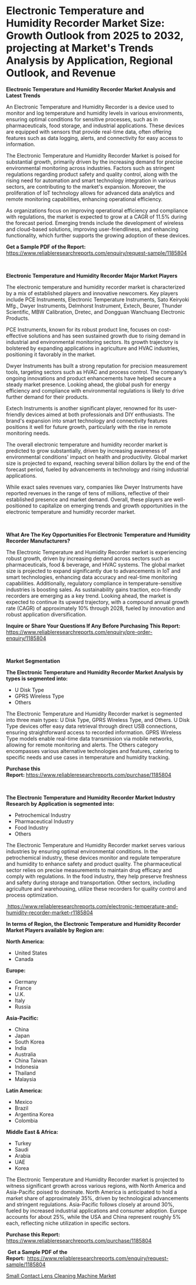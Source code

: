 <p><h1>Electronic Temperature and Humidity Recorder Market Size: Growth Outlook from 2025 to 2032, projecting at Market's Trends Analysis by Application, Regional Outlook, and Revenue</h1></p><p><strong>Electronic Temperature and Humidity Recorder Market Analysis and Latest Trends</strong></p>
<p><p>An Electronic Temperature and Humidity Recorder is a device used to monitor and log temperature and humidity levels in various environments, ensuring optimal conditions for sensitive processes, such as in pharmaceuticals, food storage, and industrial applications. These devices are equipped with sensors that provide real-time data, often offering features such as data logging, alerts, and connectivity for easy access to information.</p><p>The Electronic Temperature and Humidity Recorder Market is poised for substantial growth, primarily driven by the increasing demand for precise environmental monitoring across industries. Factors such as stringent regulations regarding product safety and quality control, along with the rising need for automation and smart technology integration in various sectors, are contributing to the market's expansion. Moreover, the proliferation of IoT technology allows for advanced data analytics and remote monitoring capabilities, enhancing operational efficiency.</p><p>As organizations focus on improving operational efficiency and compliance with regulations, the market is expected to grow at a CAGR of 11.5% during the forecast period. Emerging trends include the development of wireless and cloud-based solutions, improving user-friendliness, and enhancing functionality, which further supports the growing adoption of these devices.</p></p>
<p><strong>Get a Sample PDF of the Report:&nbsp;</strong> <a href="https://www.reliableresearchreports.com/enquiry/request-sample/1185804?utm_campaign=24&utm_medium=2&utm_source=Github&utm_content=ia&utm_term=11012025&utm_id=electronic-temperature-and-humidity-recorder">https://www.reliableresearchreports.com/enquiry/request-sample/1185804</a></p>
<p>&nbsp;</p>
<p><strong>Electronic Temperature and Humidity Recorder Major Market Players</strong></p>
<p><p>The electronic temperature and humidity recorder market is characterized by a mix of established players and innovative newcomers. Key players include PCE Instruments, Electronic Temperature Instruments, Sato Keiryoki Mfg., Dwyer Instruments, Delmhorst Instrument, Extech, Beurer, Thunder Scientific, MBW Calibration, Dretec, and Dongguan Wanchuang Electronic Products.</p><p>PCE Instruments, known for its robust product line, focuses on cost-effective solutions and has seen sustained growth due to rising demand in industrial and environmental monitoring sectors. Its growth trajectory is bolstered by expanding applications in agriculture and HVAC industries, positioning it favorably in the market.</p><p>Dwyer Instruments has built a strong reputation for precision measurement tools, targeting sectors such as HVAC and process control. The company’s ongoing innovations and product enhancements have helped secure a steady market presence. Looking ahead, the global push for energy efficiency and compliance with environmental regulations is likely to drive further demand for their products.</p><p>Extech Instruments is another significant player, renowned for its user-friendly devices aimed at both professionals and DIY enthusiasts. The brand's expansion into smart technology and connectivity features positions it well for future growth, particularly with the rise in remote monitoring needs.</p><p>The overall electronic temperature and humidity recorder market is predicted to grow substantially, driven by increasing awareness of environmental conditions' impact on health and productivity. Global market size is projected to expand, reaching several billion dollars by the end of the forecast period, fueled by advancements in technology and rising industrial applications.</p><p>While exact sales revenues vary, companies like Dwyer Instruments have reported revenues in the range of tens of millions, reflective of their established presence and market demand. Overall, these players are well-positioned to capitalize on emerging trends and growth opportunities in the electronic temperature and humidity recorder market.</p></p>
<p>&nbsp;</p>
<p><strong>What Are The Key Opportunities For Electronic Temperature and Humidity Recorder Manufacturers?</strong></p>
<p><p>The Electronic Temperature and Humidity Recorder market is experiencing robust growth, driven by increasing demand across sectors such as pharmaceuticals, food & beverage, and HVAC systems. The global market size is projected to expand significantly due to advancements in IoT and smart technologies, enhancing data accuracy and real-time monitoring capabilities. Additionally, regulatory compliance in temperature-sensitive industries is boosting sales. As sustainability gains traction, eco-friendly recorders are emerging as a key trend. Looking ahead, the market is expected to continue its upward trajectory, with a compound annual growth rate (CAGR) of approximately 10% through 2028, fueled by innovation and robust application diversification.</p></p>
<p><strong>Inquire or Share Your Questions If Any Before Purchasing This Report:</strong> <a href="https://www.reliableresearchreports.com/enquiry/pre-order-enquiry/1185804?utm_campaign=24&utm_medium=2&utm_source=Github&utm_content=ia&utm_term=11012025&utm_id=electronic-temperature-and-humidity-recorder">https://www.reliableresearchreports.com/enquiry/pre-order-enquiry/1185804</a></p>
<p>&nbsp;</p>
<p><strong>Market Segmentation</strong></p>
<p><strong>The Electronic Temperature and Humidity Recorder Market Analysis by types is segmented into:</strong></p>
<p><ul><li>U Disk Type</li><li>GPRS Wireless Type</li><li>Others</li></ul></p>
<p><p>The Electronic Temperature and Humidity Recorder market is segmented into three main types: U Disk Type, GPRS Wireless Type, and Others. U Disk Type devices offer easy data retrieval through direct USB connections, ensuring straightforward access to recorded information. GPRS Wireless Type models enable real-time data transmission via mobile networks, allowing for remote monitoring and alerts. The Others category encompasses various alternative technologies and features, catering to specific needs and use cases in temperature and humidity tracking.</p></p>
<p><strong>Purchase this Report:&nbsp;</strong><a href="https://www.reliableresearchreports.com/purchase/1185804?utm_campaign=24&utm_medium=2&utm_source=Github&utm_content=ia&utm_term=11012025&utm_id=electronic-temperature-and-humidity-recorder">https://www.reliableresearchreports.com/purchase/1185804</a></p>
<p>&nbsp;</p>
<p><strong>The Electronic Temperature and Humidity Recorder Market Industry Research by Application is segmented into:</strong></p>
<p><ul><li>Petrochemical Industry</li><li>Pharmaceutical Industry</li><li>Food Industry</li><li>Others</li></ul></p>
<p><p>The Electronic Temperature and Humidity Recorder market serves various industries by ensuring optimal environmental conditions. In the petrochemical industry, these devices monitor and regulate temperature and humidity to enhance safety and product quality. The pharmaceutical sector relies on precise measurements to maintain drug efficacy and comply with regulations. In the food industry, they help preserve freshness and safety during storage and transportation. Other sectors, including agriculture and warehousing, utilize these recorders for quality control and process optimization.</p></p>
<p><a href="https://www.reliableresearchreports.com/electronic-temperature-and-humidity-recorder-market-r1185804?utm_campaign=24&utm_medium=2&utm_source=Github&utm_content=ia&utm_term=11012025&utm_id=electronic-temperature-and-humidity-recorder">&nbsp;https://www.reliableresearchreports.com/electronic-temperature-and-humidity-recorder-market-r1185804</a></p>
<p><strong>In terms of Region, the Electronic Temperature and Humidity Recorder Market Players available by Region are:</strong></p>
<p>
    <p> <strong> North America: </strong>
        <ul>
            <li>United States</li>
            <li>Canada</li>
        </ul>
        </p> 
    <p> <strong> Europe: </strong>
        <ul>
            <li>Germany</li>
            <li>France</li>
            <li>U.K.</li>
            <li>Italy</li>
            <li>Russia</li>
        </ul>
        </p> 
    <p> <strong> Asia-Pacific: </strong>
        <ul>
            <li>China</li>
            <li>Japan</li>
            <li>South Korea</li>
            <li>India</li>
            <li>Australia</li>
            <li>China Taiwan</li>
            <li>Indonesia</li>
            <li>Thailand</li>
            <li>Malaysia</li>
        </ul>
        </p> 
    <p> <strong> Latin America: </strong>
        <ul>
            <li>Mexico</li>
            <li>Brazil</li>
            <li>Argentina Korea</li>
            <li>Colombia</li>
        </ul>
        </p> 
    <p> <strong> Middle East & Africa: </strong>
        <ul>
            <li>Turkey</li>
            <li>Saudi</li>
            <li>Arabia</li>
            <li>UAE</li>
            <li>Korea</li>
        </ul>
    </p>
    </p>
<p><p>The Electronic Temperature and Humidity Recorder market is projected to witness significant growth across various regions, with North America and Asia-Pacific poised to dominate. North America is anticipated to hold a market share of approximately 35%, driven by technological advancements and stringent regulations. Asia-Pacific follows closely at around 30%, fueled by increased industrial applications and consumer adoption. Europe accounts for about 25%, while the USA and China represent roughly 5% each, reflecting niche utilization in specific sectors.</p></p>
<p><strong>Purchase this Report: </strong><a href="https://www.reliableresearchreports.com/purchase/1185804?utm_campaign=24&utm_medium=2&utm_source=Github&utm_content=ia&utm_term=11012025&utm_id=electronic-temperature-and-humidity-recorder">https://www.reliableresearchreports.com/purchase/1185804</a></p>
<p>&nbsp;<strong>Get a Sample PDF of the Report:&nbsp;&nbsp;</strong><a href="https://www.reliableresearchreports.com/enquiry/request-sample/1185804?utm_campaign=24&utm_medium=2&utm_source=Github&utm_content=ia&utm_term=11012025&utm_id=electronic-temperature-and-humidity-recorder">https://www.reliableresearchreports.com/enquiry/request-sample/1185804</a></p>
<p><strong></strong></p>
<p><p><a href="https://github.com/elizabethdagraca/Market-Research-Report-List-5/blob/main/small-contact-lens-cleaning-machine-market.md?utm_campaign=24&utm_medium=2&utm_source=Github&utm_content=ia&utm_term=11012025&utm_id=electronic-temperature-and-humidity-recorder">Small Contact Lens Cleaning Machine Market</a></p></p>